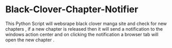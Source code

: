 # Black-Clover-Chapter-Notifier

This Python Script will websrape black clover manga site and check for new chapters , if a new chapter is released then it will send a notification to the windows action center and on clicking the notification a browser tab will open the new chapter .
